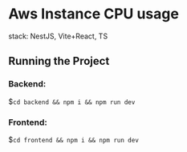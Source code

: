 
# Aws Instance CPU usage 

stack: NestJS, Vite+React, TS

## Running the Project
### Backend:
$``cd backend && npm i && npm run dev``

### Frontend: 
$``cd frontend && npm i && npm run dev``
